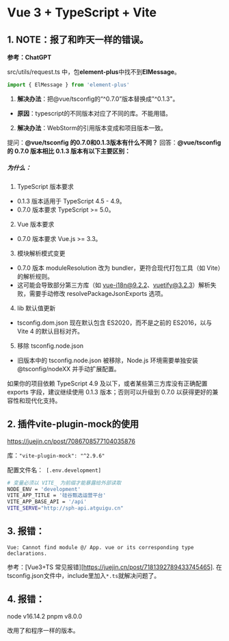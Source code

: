 # Vue 3 + TypeScript + Vite


## 1. NOTE：报了和昨天一样的错误。
**参考：ChatGPT**

src/utils/request.ts 中，包**element-plus**中找不到**ElMessage**。
```ts
import { ElMessage } from 'element-plus'
```
1. **解决办法**：把@vue/tsconfig的“^0.7.0”版本替换成"^0.1.3"。

- **原因**：typescript的不同版本对应了不同的库。不能用错。

2. **解决办法**：WebStorm的引用版本变成和项目版本一致。

提问：**@vue/tsconfig  的0.7.0和0.1.3版本有什么不同？**
回答：**@vue/tsconfig 的 0.7.0 版本相比 0.1.3 版本有以下主要区别：**

##### 为什么：
1. TypeScript 版本要求
- 0.1.3 版本适用于 TypeScript 4.5 - 4.9。
- 0.7.0 版本要求 TypeScript >= 5.0。
2. Vue 版本要求
- 0.7.0 版本要求 Vue.js >= 3.3。
3. 模块解析模式变更
- 0.7.0 版本 moduleResolution 改为 bundler，更符合现代打包工具（如 Vite）的解析规则。
- 这可能会导致部分第三方库（如 vue-i18n@9.2.2、vuetify@3.2.3）解析失败，需要手动修改 resolvePackageJsonExports 选项。
4. lib 默认值更新
- tsconfig.dom.json 现在默认包含 ES2020，而不是之前的 ES2016，以与 Vite 4 的默认目标对齐。
5. 移除 tsconfig.node.json
- 旧版本中的 tsconfig.node.json 被移除，Node.js 环境需要单独安装 @tsconfig/nodeXX 并手动扩展配置。

如果你的项目依赖 TypeScript 4.9 及以下，或者某些第三方库没有正确配置 exports 字段，建议继续使用 0.1.3 版本；否则可以升级到 0.7.0 以获得更好的兼容性和现代化支持。



## 2. 插件vite-plugin-mock的使用

https://juejin.cn/post/7086708577104035876

库：`"vite-plugin-mock": "^2.9.6"`

配置文件名：` [.env.development]`

``````bash
# 变量必须以 VITE_ 为前缀才能暴露给外部读取
NODE_ENV = 'development'
VITE_APP_TITLE = '硅谷甄选运营平台'
VITE_APP_BASE_API = '/api'
VITE_SERVE="http://sph-api.atguigu.cn"
``````

## 3. 报错：
`Vue: Cannot find module @/ App. vue or its corresponding type declarations.`

参考：[Vue3+TS 常见报错][https://juejin.cn/post/7181392789433745465].
在tsconfig.json文件中，include里加入`*.ts`就解决问题了。

## 4. 报错：

node v16.14.2
pnpm v8.0.0

改用了和程序一样的版本。
